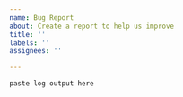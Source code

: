 ```yaml
---
name: Bug Report
about: Create a report to help us improve
title: ''
labels: ''
assignees: ''

---
```


```
paste log output here
```
